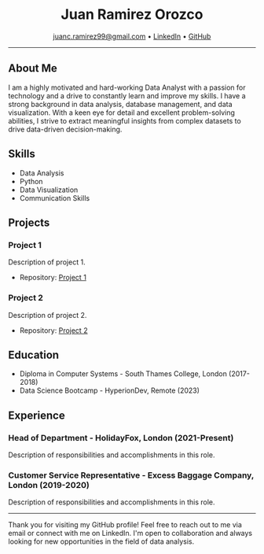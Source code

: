 <h1 align="center">Juan Ramirez Orozco</h1>

<p align="center">
  <a href="mailto:juanc.ramirez99@gmail.com">juanc.ramirez99@gmail.com</a> •
  <a href="https://www.linkedin.com/in/juan-ramirez-orozco/">LinkedIn</a> •
  <a href="https://github.com/juanc-ramirez">GitHub</a>
</p>

---

## About Me

I am a highly motivated and hard-working Data Analyst with a passion for technology and a drive to constantly learn and improve my skills. I have a strong background in data analysis, database management, and data visualization. With a keen eye for detail and excellent problem-solving abilities, I strive to extract meaningful insights from complex datasets to drive data-driven decision-making.

## Skills

- Data Analysis
- Python
- Data Visualization
- Communication Skills

## Projects

### Project 1

Description of project 1.

- Repository: [Project 1](https://github.com/juanc-ramirez/finalCapstone/blob/main/nlp_1.pdf)

### Project 2

Description of project 2.

- Repository: [Project 2](https://github.com/juanc-ramirez/finalCapstone/blob/main/nlp_2.pdf)

## Education

- Diploma in Computer Systems - South Thames College, London (2017-2018)
- Data Science Bootcamp - HyperionDev, Remote (2023)

## Experience

### Head of Department - HolidayFox, London (2021-Present)

Description of responsibilities and accomplishments in this role.

### Customer Service Representative - Excess Baggage Company, London (2019-2020)

Description of responsibilities and accomplishments in this role.

---

Thank you for visiting my GitHub profile! Feel free to reach out to me via email or connect with me on LinkedIn. I'm open to collaboration and always looking for new opportunities in the field of data analysis.
